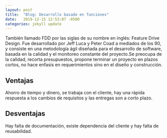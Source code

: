 ```yaml
---
layout: post
title:  "Blog: Desarrollo basado en funciones"
date:   2019-12-15 12:53:07 -0500
categories: jekyll update
---
```

También llamado FDD por las siglas de su nombre en inglés: Feature Drive Design. Fue desarrollado por Jeff Luca y Peter Coad a mediados de los 90, y consiste en una metodología ágil diseñada para el desarrollo de software, basada en la calidad y el monitoreo constante del proyecto.​
Se preocupa de la calidad, recorta presupuestos, propone terminar un proyecto en plazos cortos, no hace enfasis en requerimientos sino en el diseño y construcción​.

Ventajas
---
Ahorro de tiempo y dinero, se trabaja con el cliente, hay una rápida respuesta a los cambios de requisitos y las entregas son a corto plazo.

Desventajas
---
Hay falta de documentación, existe dependencia del cliente y hay falta de reusabilidad.
